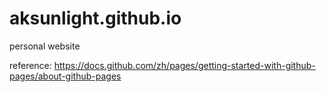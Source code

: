 # aksunlight.github.io
personal website

reference:
https://docs.github.com/zh/pages/getting-started-with-github-pages/about-github-pages
